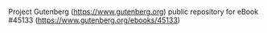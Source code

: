Project Gutenberg (https://www.gutenberg.org) public repository for
eBook #45133 (https://www.gutenberg.org/ebooks/45133)
